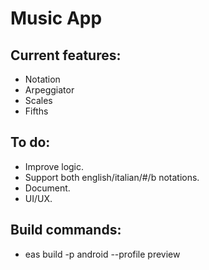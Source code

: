 # Music App

## Current features:
- Notation
- Arpeggiator
- Scales
- Fifths

## To do:
- Improve logic.
- Support both english/italian/#/b notations.
- Document.
- UI/UX. 

## Build commands: 
- eas build -p android --profile preview